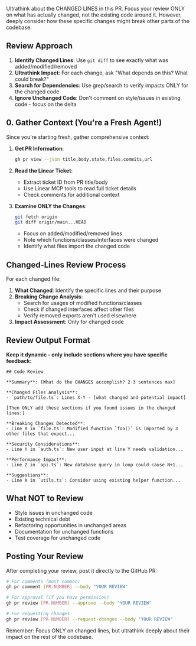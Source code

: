 Ultrathink about the CHANGED LINES in this PR. Focus your review ONLY on what has actually changed, not the existing code around it. However, deeply consider how these specific changes might break other parts of the codebase.

## Review Approach

1. **Identify Changed Lines**: Use `git diff` to see exactly what was added/modified/removed
2. **Ultrathink Impact**: For each change, ask "What depends on this? What could break?"
3. **Search for Dependencies**: Use grep/search to verify impacts ONLY for the changed code
4. **Ignore Unchanged Code**: Don't comment on style/issues in existing code - focus on the delta

## 0. Gather Context (You're a Fresh Agent!)

Since you're starting fresh, gather comprehensive context:

1. **Get PR Information**:

   ```bash
   gh pr view --json title,body,state,files,commits,url
   ```

2. **Read the Linear Ticket**:
   - Extract ticket ID from PR title/body
   - Use Linear MCP tools to read full ticket details
   - Check comments for additional context

3. **Examine ONLY the Changes**:

   ```bash
   git fetch origin
   git diff origin/main...HEAD
   ```

   - Focus on added/modified/removed lines
   - Note which functions/classes/interfaces were changed
   - Identify what files import the changed code

## Changed-Lines Review Process

For each changed file:

1. **What Changed**: Identify the specific lines and their purpose
2. **Breaking Change Analysis**:
   - Search for usages of modified functions/classes
   - Check if changed interfaces affect other files
   - Verify removed exports aren't used elsewhere
3. **Impact Assessment**: Only for changed code

## Review Output Format

**Keep it dynamic - only include sections where you have specific feedback:**

```
## Code Review

**Summary**: [What do the CHANGES accomplish? 2-3 sentences max]

**Changed Files Analysis**:
- `path/to/file.ts`: Lines X-Y - [what changed and potential impact]

[Then ONLY add these sections if you found issues in the changed lines:]

**Breaking Changes Detected**:
- Line X in `file.ts`: Modified function `foo()` is imported by 3 other files that expect...

**Security Considerations**:
- Line Y in `auth.ts`: New user input at line Y needs validation...

**Performance Impact**:
- Line Z in `api.ts`: New database query in loop could cause N+1...

**Suggestions**:
- Line A in `utils.ts`: Consider using existing helper function...
```

## What NOT to Review

- Style issues in unchanged code
- Existing technical debt
- Refactoring opportunities in unchanged areas
- Documentation for unchanged functions
- Test coverage for unchanged code

## Posting Your Review

After completing your review, post it directly to the GitHub PR:

```bash
# For comments (most common)
gh pr comment [PR-NUMBER] --body "YOUR REVIEW"

# For approval (if you have permission)
gh pr review [PR-NUMBER] --approve --body "YOUR REVIEW"

# For requesting changes
gh pr review [PR-NUMBER] --request-changes --body "YOUR REVIEW"
```

Remember: Focus ONLY on changed lines, but ultrathink deeply about their impact on the rest of the codebase.
